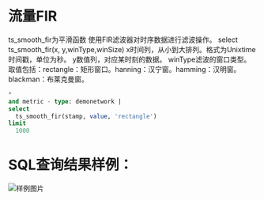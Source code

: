 # 流量FIR

ts_smooth_fir为平滑函数
使用FIR滤波器对时序数据进行滤波操作。
select ts_smooth_fir(x, y,winType,winSize)
x时间列，从小到大排列。格式为Unixtime时间戳，单位为秒。
y数值列，对应某时刻的数据。
winType滤波的窗口类型。取值包括：rectangle：矩形窗口。hanning：汉宁窗。hamming：汉明窗。blackman：布莱克曼窗。


```SQL
*
and metric - type: demonetwork |
select
  ts_smooth_fir(stamp, value, 'rectangle')
limit
  1000
```

# SQL查询结果样例：

![样例图片](http://slsconsole.oss-cn-hangzhou.aliyuncs.com/sql_sample/3%E6%B5%81%E9%87%8FFIR.jpg)